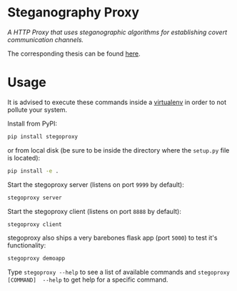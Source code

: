 # Steganography Proxy

_A HTTP Proxy that uses steganographic algorithms for establishing covert
communication channels._

The corresponding thesis can be found [here](https://git-iit.fh-joanneum.at/peterjustin/steganography_proxy_thesis).


# Usage

It is advised to execute these commands inside a
[virtualenv](https://virtualenv.pypa.io/en/stable/userguide/) in order to not
pollute your system.


Install from PyPI:
```bash
pip install stegoproxy
```
or from local disk (be sure to be inside the directory where the `setup.py` file
is located):
```bash
pip install -e .
```

Start the stegoproxy server (listens on port `9999` by default):
```bash
stegoproxy server
```

Start the stegoproxy client (listens on port `8888` by default):
```bash
stegoproxy client
```

stegoproxy also ships a very barebones flask app (port `5000`) to test it's
functionality:
```bash
stegoproxy demoapp
```

Type `stegoproxy --help` to see a list of available commands and `stegoproxy
[COMMAND]  --help` to get help for a specific command.

